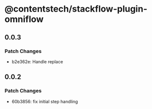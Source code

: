 # @contentstech/stackflow-plugin-omniflow

## 0.0.3

### Patch Changes

- b2e362e: Handle replace

## 0.0.2

### Patch Changes

- 60b3856: fix initial step handling
